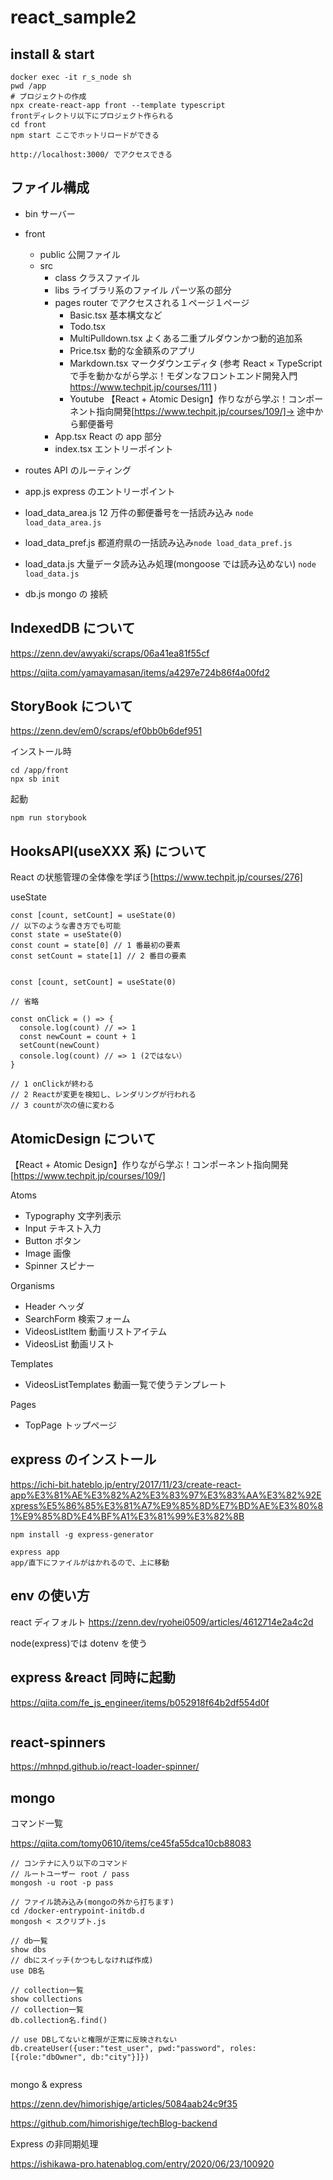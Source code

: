 # react_sample2

## install & start

```
docker exec -it r_s_node sh
pwd /app
# プロジェクトの作成
npx create-react-app front --template typescript
frontディレクトリ以下にプロジェクト作られる
cd front
npm start ここでホットリロードができる

http://localhost:3000/ でアクセスできる
```

## ファイル構成

- bin サーバー
- front

  - public 公開ファイル
  - src
    - class クラスファイル
    - libs ライブラリ系のファイル パーツ系の部分
    - pages router でアクセスされる１ページ１ページ
      - Basic.tsx 基本構文など
      - Todo.tsx
      - MultiPulldown.tsx よくある二重プルダウンかつ動的追加系
      - Price.tsx 動的な金額系のアプリ
      - Markdown.tsx マークダウンエディタ (参考 React × TypeScript で手を動かながら学ぶ！モダンなフロントエンド開発入門 https://www.techpit.jp/courses/111 )
      - Youtube 【React + Atomic Design】作りながら学ぶ！コンポーネント指向開発[https://www.techpit.jp/courses/109/]→ 途中から郵便番号
    - App.tsx React の app 部分
    - index.tsx エントリーポイント

- routes API のルーティング
- app.js express のエントリーポイント
- load_data_area.js 12 万件の郵便番号を一括読み込み `node load_data_area.js`
- load_data_pref.js 都道府県の一括読み込み`node load_data_pref.js`
- load_data.js 大量データ読み込み処理(mongoose では読み込めない) `node load_data.js`
- db.js mongo の 接続

## IndexedDB について

https://zenn.dev/awyaki/scraps/06a41ea81f55cf

https://qiita.com/yamayamasan/items/a4297e724b86f4a00fd2

## StoryBook について

https://zenn.dev/em0/scraps/ef0bb0b6def951

インストール時

```
cd /app/front
npx sb init
```

起動

```
npm run storybook
```

## HooksAPI(useXXX 系) について

React の状態管理の全体像を学ぼう[https://www.techpit.jp/courses/276]

useState

```
const [count, setCount] = useState(0)
// 以下のような書き方でも可能
const state = useState(0)
const count = state[0] // 1 番最初の要素
const setCount = state[1] // 2 番目の要素


const [count, setCount] = useState(0)

// 省略

const onClick = () => {
  console.log(count) // => 1
  const newCount = count + 1
  setCount(newCount)
  console.log(count) // => 1 (2ではない）
}

// 1 onClickが終わる
// 2 Reactが変更を検知し、レンダリングが行われる
// 3 countが次の値に変わる
```

## AtomicDesign について

【React + Atomic Design】作りながら学ぶ！コンポーネント指向開発[https://www.techpit.jp/courses/109/]

Atoms

- Typography 文字列表示
- Input テキスト入力
- Button ボタン
- Image 画像
- Spinner スピナー

Organisms

- Header ヘッダ
- SearchForm 検索フォーム
- VideosListItem 動画リストアイテム
- VideosList 動画リスト

Templates

- VideosListTemplates 動画一覧で使うテンプレート

Pages

- TopPage トップページ

## express のインストール

https://ichi-bit.hateblo.jp/entry/2017/11/23/create-react-app%E3%81%AE%E3%82%A2%E3%83%97%E3%83%AA%E3%82%92Express%E5%86%85%E3%81%A7%E9%85%8D%E7%BD%AE%E3%80%81%E9%85%8D%E4%BF%A1%E3%81%99%E3%82%8B

```
npm install -g express-generator

express app
app/直下にファイルがはかれるので、上に移動
```

## env の使い方

react ディフォルト
https://zenn.dev/ryohei0509/articles/4612714e2a4c2d

node(express)では dotenv を使う

## express &react 同時に起動

https://qiita.com/fe_js_engineer/items/b052918f64b2df554d0f

```

```

## react-spinners

https://mhnpd.github.io/react-loader-spinner/

## mongo

コマンド一覧

https://qiita.com/tomy0610/items/ce45fa55dca10cb88083

```
// コンテナに入り以下のコマンド
// ルートユーザー root / pass
mongosh -u root -p pass

// ファイル読み込み(mongoの外から打ちます)
cd /docker-entrypoint-initdb.d
mongosh < スクリプト.js

// db一覧
show dbs
// dbにスイッチ(かつもしなければ作成)
use DB名

// collection一覧
show collections
// collection一覧
db.collection名.find()

// use DBしてないと権限が正常に反映されない
db.createUser({user:"test_user", pwd:"password", roles:[{role:"dbOwner", db:"city"}]})


```

mongo & express

https://zenn.dev/himorishige/articles/5084aab24c9f35

https://github.com/himorishige/techBlog-backend

Express の非同期処理

https://ishikawa-pro.hatenablog.com/entry/2020/06/23/100920
